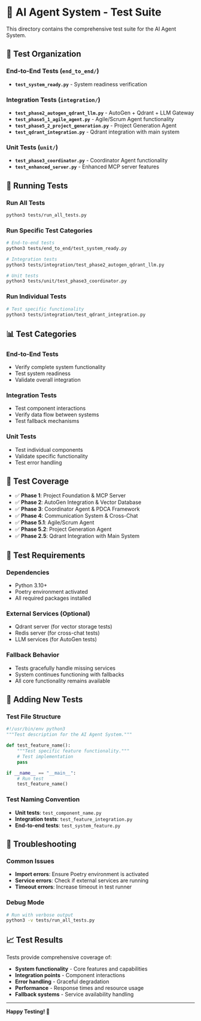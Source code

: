 # 🧪 AI Agent System - Test Suite

This directory contains the comprehensive test suite for the AI Agent System.

## 📁 **Test Organization**

### **End-to-End Tests** (`end_to_end/`)
- **`test_system_ready.py`** - System readiness verification

### **Integration Tests** (`integration/`)
- **`test_phase2_autogen_qdrant_llm.py`** - AutoGen + Qdrant + LLM Gateway
- **`test_phase5_1_agile_agent.py`** - Agile/Scrum Agent functionality
- **`test_phase5_2_project_generation.py`** - Project Generation Agent
- **`test_qdrant_integration.py`** - Qdrant integration with main system

### **Unit Tests** (`unit/`)
- **`test_phase3_coordinator.py`** - Coordinator Agent functionality
- **`test_enhanced_server.py`** - Enhanced MCP server features

## 🚀 **Running Tests**

### **Run All Tests**
```bash
python3 tests/run_all_tests.py
```

### **Run Specific Test Categories**
```bash
# End-to-end tests
python3 tests/end_to_end/test_system_ready.py

# Integration tests
python3 tests/integration/test_phase2_autogen_qdrant_llm.py

# Unit tests
python3 tests/unit/test_phase3_coordinator.py
```

### **Run Individual Tests**
```bash
# Test specific functionality
python3 tests/integration/test_qdrant_integration.py
```

## 📊 **Test Categories**

### **End-to-End Tests**
- Verify complete system functionality
- Test system readiness
- Validate overall integration

### **Integration Tests**
- Test component interactions
- Verify data flow between systems
- Test fallback mechanisms

### **Unit Tests**
- Test individual components
- Validate specific functionality
- Test error handling

## 🎯 **Test Coverage**

- ✅ **Phase 1**: Project Foundation & MCP Server
- ✅ **Phase 2**: AutoGen Integration & Vector Database
- ✅ **Phase 3**: Coordinator Agent & PDCA Framework
- ✅ **Phase 4**: Communication System & Cross-Chat
- ✅ **Phase 5.1**: Agile/Scrum Agent
- ✅ **Phase 5.2**: Project Generation Agent
- ✅ **Phase 2.5**: Qdrant Integration with Main System

## 🔧 **Test Requirements**

### **Dependencies**
- Python 3.10+
- Poetry environment activated
- All required packages installed

### **External Services** (Optional)
- Qdrant server (for vector storage tests)
- Redis server (for cross-chat tests)
- LLM services (for AutoGen tests)

### **Fallback Behavior**
- Tests gracefully handle missing services
- System continues functioning with fallbacks
- All core functionality remains available

## 📝 **Adding New Tests**

### **Test File Structure**
```python
#!/usr/bin/env python3
"""Test description for the AI Agent System."""

def test_feature_name():
    """Test specific feature functionality."""
    # Test implementation
    pass

if __name__ == "__main__":
    # Run test
    test_feature_name()
```

### **Test Naming Convention**
- **Unit tests**: `test_component_name.py`
- **Integration tests**: `test_feature_integration.py`
- **End-to-end tests**: `test_system_feature.py`

## 🚨 **Troubleshooting**

### **Common Issues**
- **Import errors**: Ensure Poetry environment is activated
- **Service errors**: Check if external services are running
- **Timeout errors**: Increase timeout in test runner

### **Debug Mode**
```bash
# Run with verbose output
python3 -v tests/run_all_tests.py
```

## 📈 **Test Results**

Tests provide comprehensive coverage of:
- **System functionality** - Core features and capabilities
- **Integration points** - Component interactions
- **Error handling** - Graceful degradation
- **Performance** - Response times and resource usage
- **Fallback systems** - Service availability handling

---

**Happy Testing! 🎉**
